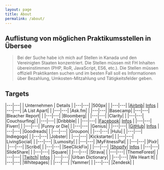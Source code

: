 ```yaml
---
layout: page
title: About
permalink: /about/
---
```


## Auflistung von möglichen Praktikumsstellen in Übersee

> Bei der Suche habe ich mich auf Stellen in Kanada und den Vereinigten Staaten konzentriert. Die Stellen müssen mit FH Inhalten übereinstimmen (PHP, RoR, JavaScript, ES6, etc.). Die Stellen müssen offiziell Praktikanten suchen und im besten Fall soll es Informationen über Bezahlung, Umkosten-Mitzahlung und Tätigkeitsfelder geben.

## Targets

|---|---|
| Unternehmen | Details |
|---|---|
|500px|  |
|---|---|
|[Airbnb](https://www.airbnb.at/)| [Infos]({{site.url}}{{site.baseurl}}/airbnb) |
|---|---|
|A List Apart|  |
|---|---|
|Ask.fm|  |
|---|---|
|Basecamp|
|---|---|
|Bleacher Report|  |
|---|---|
|Bloomberg|  |
|---|---|
|Clarity|  |
|---|---|
|Couchsurfing|  |
|---|---|
|Dribbble|  |
|---|---|
|[Facebook](https://www.facebook.com/)| [Infos]({{site.url}}{{site.baseurl}}/facebook) |
|---|---|
|Fiverr|  |
|---|---|
|Funny or Die|  |
|---|---|
|Genius|  |
|---|---|
|[GitHub](https://github.com/)| [Infos]({{site.url}}{{site.baseurl}}/github) |
|---|---|
|Goodreads|  |
|---|---|
|Groupon|  |
|---|---|
|Hulu|  |
|---|---|
|Indiegogo|  |
|---|---|
|Jobster|  |
|---|---|
|Kickstarter|  |
|---|---|
|LivingSocial|  |
|---|---|
|Lumosity|  |
|---|---|
|MyFitnessPal|  |
|---|---|
|Pixlr|  |
|---|---|
|Scribd|  |
|---|---|
|SeeClickFix|  |
|---|---|
|[Shopify](https://www.shopify.com/)| [Infos]({{site.url}}{{site.baseurl}}/shopify) |
|---|---|
|SlideShare|  |
|---|---|
|Square|  |
|---|---|
|Strava|  |
|---|---|
|ThemeForest|  |
|---|---|
|[Twitch](http://www.twitch.tv/)| [Infos]({{site.url}}{{site.baseurl}}/twitch) |
|---|---|
|Urban Dictionary|  |
|---|---|
|We Heart It|  |
|---|---|
|Whitepages|  |
|---|---|
|Yammer|  |
|---|---|
|Zendesk|  |